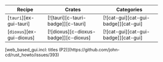 | Recipe | Crates | Categories |
|--------|--------|------------|
| [`tauri`][ex-gui-tauri] | [![tauri][c-tauri-badge]][c-tauri] | [![cat-gui][cat-gui-badge]][cat-gui] |
| [`dioxus`][ex-gui-dioxus] | [![dioxus][c-dioxus-badge]][c-dioxus] | [![cat-gui][cat-gui-badge]][cat-gui] |

<div class="hidden">
[web_based_gui.incl: titles (P2)](https://github.com/john-cd/rust_howto/issues/393)

</div>
